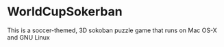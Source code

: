 # WorldCupSokerban
This is a soccer-themed, 3D sokoban puzzle game that runs on Mac OS-X and GNU Linux
